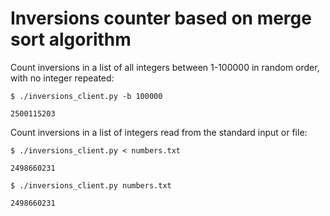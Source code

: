 # Inversions counter based on merge sort algorithm 

Count inversions in a list of all integers between 1-100000 in random order,
with no integer repeated:

    $ ./inversions_client.py -b 100000
    
    2500115203

Count inversions in a list of integers read from the standard input or file:

    $ ./inversions_client.py < numbers.txt

    2498660231

    $ ./inversions_client.py numbers.txt

    2498660231
